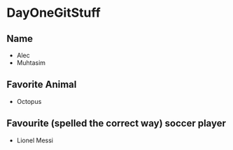 # DayOneGitStuff

## Name
- Alec
- Muhtasim

## Favorite Animal
- Octopus

## Favourite (spelled the correct way) soccer player
- Lionel Messi
